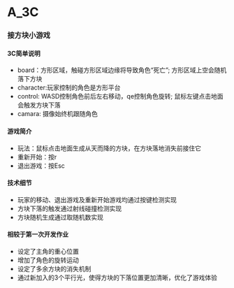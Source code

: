 # A_3C

### 接方块小游戏


#### 3C简单说明
- board：方形区域，触碰方形区域边缘将导致角色“死亡”; 方形区域上空会随机落下方块
- character:玩家控制的角色是方形平台
- control: WASD控制角色前后左右移动，qe控制角色旋转; 鼠标左键点击地面会触发方块下落
- camara: 摄像始终机跟随角色


#### 游戏简介
- 玩法：鼠标点击地面生成从天而降的方块，在方块落地消失前接住它
- 重新开始：按r
- 退出游戏：按Esc

#### 技术细节
- 玩家的移动、退出游戏及重新开始游戏均通过按键检测实现
- 方块下落的触发通过射线碰撞检测实现
- 方块随机生成通过取随机数实现


#### 相较于第一次开发作业
- 设定了主角的重心位置
- 增加了角色的旋转运动
- 设定了多余方块的消失机制
- 通过新加入的3个平行光，使得方块的下落位置更加清晰，优化了游戏体验
